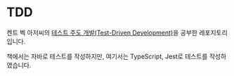 # TDD
켄트 벡 아저씨의 [테스트 주도 개발(Test-Driven Development)](https://product.kyobobook.co.kr/detail/S000001032985)을 공부한 레포지토리입니다.

책에서는 자바로 테스트를 작성하지만, 여기서는 TypeScript, Jest로 테스트를 작성하였습니다.
